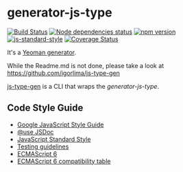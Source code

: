 generator-js-type
==========================
[![Build Status](https://travis-ci.org/igorlima/generator-js-type.png)](https://travis-ci.org/igorlima/generator-js-type) [![Node dependencies status](https://david-dm.org/igorlima/generator-js-type.png)](https://david-dm.org/igorlima/generator-js-type) [![npm version](https://badge.fury.io/js/generator-js-type.svg)](http://badge.fury.io/js/generator-js-type) [![js-standard-style](https://img.shields.io/badge/code%20style-standard-brightgreen.svg?style=flat)](https://github.com/feross/standard) [![Coverage Status](https://coveralls.io/repos/igorlima/generator-js-type/badge.svg?branch=&service=github)](https://coveralls.io/github/igorlima/generator-js-type?branch=)


It's a [Yeoman generator](http://yeoman.io/authoring/index.html).

While the Readme.md is not done, please take a look at https://github.com/igorlima/js-type-gen

[js-type-gen](https://github.com/igorlima/js-type-gen) is a CLI that wraps the *generator-js-type*.

## Code Style Guide

- [Google JavaScript Style Guide](https://google.github.io/styleguide/javascriptguide.xml)
- [@use JSDoc](http://usejsdoc.org/)
- [JavaScript Standard Style](http://standardjs.com/)
- [Testing guidelines](http://yeoman.io/contributing/testing-guidelines.html)
- [ECMAScript 6](https://github.com/lukehoban/es6features)
- [ECMAScript 6 compatibility table](https://kangax.github.io/compat-table/es6/)
